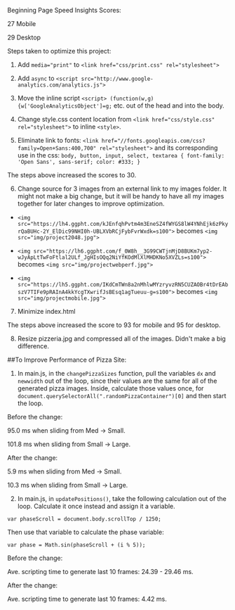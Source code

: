 Beginning Page Speed Insights Scores:

27 Mobile

29 Desktop

Steps taken to optimize this project:

1. Add `media="print"` to `<link href="css/print.css" rel="stylesheet">`

2. Add `async` to `<script src="http://www.google-analytics.com/analytics.js">`

3. Move the inline script `<script> (function(w,g){w['GoogleAnalyticsObject']=g;` etc. out of the head and into the body.

4. Change style.css content location from `<link href="css/style.css" rel="stylesheet">` to inline `<style>`.

5. Eliminate link to fonts: `<link href="//fonts.googleapis.com/css?family=Open+Sans:400,700" rel="stylesheet">`
 and its corresponding use in the css:
  `body, button, input, select, textarea { font-family: 'Open Sans', sans-serif; color: #333; }`

The steps above increased the scores to 30.

6. Change source for 3 images from an external link to my images folder. It might
not make a big change, but it will be handy to have all my images together for
later changes to improve optimization.
  - `<img src="https://lh4.ggpht.com/kJEnfqhPvtm4m3EneSZ4fWYGS8lW4YNhEjk6zPkyrQaBUHc-2Y_ElDic99NHI0h-UBLXVbRCjFybFvrWxdk=s100">`
  becomes `<img src="img/project2048.jpg">`

  - `<img src="https://lh6.ggpht.com/f_0W8h__3G99CWTjnMjD8BUKm7yp2-wJyApLtTwFoFtlal2ULf_JgHIsOQq2NiYfKOdMlXlMHDKNo5XVZLs=s100">`
  becomes `<img src="img/projectwebperf.jpg">`
  - `<img src="https://lh5.ggpht.com/IKdCmTWn8a2nMhlwMYzryvzRN5CUZAOBr4tDrEAbszV7TIFe9pRAInA4kkYcgTXwrifJsBEsq1agTueuu-g=s100">`
  becomes `<img src="img/projectmobile.jpg">`

7. Minimize index.html

The steps above increased the score to 93 for mobile and 95 for desktop.

8. Resize pizzeria.jpg and compressed all of the images. Didn't make a big difference.

##To Improve Performance of Pizza Site:

1. In main.js, in the `changePizzaSizes` function, pull the variables `dx` and `newwidth`
out of the loop, since their values are the same for all of the generated pizza
images. Inside, calculate those values once, for `document.querySelectorAll(".randomPizzaContainer")[0]` and then start the loop.

  Before the change:

  95.0 ms when sliding from Med -> Small.

  101.8 ms when sliding from Small -> Large.

  After the change:

  5.9 ms when sliding from Med -> Small.

  10.3 ms when sliding from Small -> Large.

2. In main.js, in `updatePositions()`, take the following calculation out of the loop.
  Calculate it once instead and assign it a variable.

  `var phaseScroll = document.body.scrollTop / 1250;`

  Then use that variable to calculate the phase variable:

  `var phase = Math.sin(phaseScroll + (i % 5));`

  Before the change:

  Ave. scripting time to generate last 10 frames: 24.39 - 29.46 ms.

  After the change:

  Ave. scripting time to generate last 10 frames: 4.42 ms.
